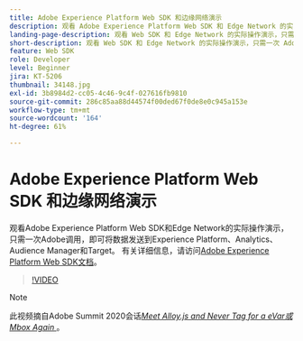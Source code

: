 ```yaml
---
title: Adobe Experience Platform Web SDK 和边缘网络演示
description: 观看 Adobe Experience Platform Web SDK 和 Edge Network 的实际操作演示，只需一次 Adobe 调用，即可将数据发送到 Experience Platform、Analytics、Audience Manager 和 Target。
landing-page-description: 观看 Web SDK 和 Edge Network 的实际操作演示，只需一次 Adobe 调用，即可将数据发送到 Experience Platform、Analytics、Audience Manager 和 Target。
short-description: 观看 Web SDK 和 Edge Network 的实际操作演示，只需一次 Adobe 调用，即可将数据发送到 Experience Platform、Analytics、Audience Manager 和 Target。
feature: Web SDK
role: Developer
level: Beginner
jira: KT-5206
thumbnail: 34148.jpg
exl-id: 3b8984d2-cc05-4c46-9c4f-027616fb9810
source-git-commit: 286c85aa88d44574f00ded67f0de8e0c945a153e
workflow-type: tm+mt
source-wordcount: '164'
ht-degree: 61%

---
```


# Adobe Experience Platform Web SDK 和边缘网络演示

观看Adobe Experience Platform Web SDK和Edge Network的实际操作演示，只需一次Adobe调用，即可将数据发送到Experience Platform、Analytics、Audience Manager和Target。 有关详细信息，请访问[Adobe Experience Platform Web SDK文档](https://experienceleague.adobe.com/docs/experience-platform/edge/home.html?lang=zh-Hans)。

>[!VIDEO](https://video.tv.adobe.com/v/34148?learn=on&enablevpops)

>[!NOTE]
>
>此视频摘自Adobe Summit 2020会话&#x200B;*[Meet Alloy.js and Never Tag for a eVar或Mbox Again ](https://business.adobe.com/summit/2020/with-alloy-js-never-tag-for-an-evar-or-mbox-again.html)*。
